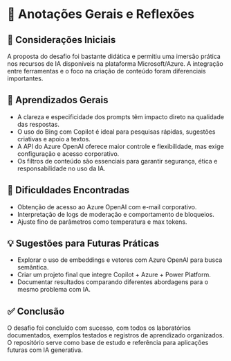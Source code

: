 # 📒 Anotações Gerais e Reflexões

## 💭 Considerações Iniciais

A proposta do desafio foi bastante didática e permitiu uma imersão prática nos recursos de IA disponíveis na plataforma Microsoft/Azure. A integração entre ferramentas e o foco na criação de conteúdo foram diferenciais importantes.

## 🧠 Aprendizados Gerais

* A clareza e especificidade dos prompts têm impacto direto na qualidade das respostas.
* O uso do Bing com Copilot é ideal para pesquisas rápidas, sugestões criativas e apoio a textos.
* A API do Azure OpenAI oferece maior controle e flexibilidade, mas exige configuração e acesso corporativo.
* Os filtros de conteúdo são essenciais para garantir segurança, ética e responsabilidade no uso da IA.

## 🔧 Dificuldades Encontradas

* Obtenção de acesso ao Azure OpenAI com e-mail corporativo.
* Interpretação de logs de moderação e comportamento de bloqueios.
* Ajuste fino de parâmetros como temperatura e max tokens.

## 💡 Sugestões para Futuras Práticas

* Explorar o uso de embeddings e vetores com Azure OpenAI para busca semântica.
* Criar um projeto final que integre Copilot + Azure + Power Platform.
* Documentar resultados comparando diferentes abordagens para o mesmo problema com IA.

## ✅ Conclusão

O desafio foi concluído com sucesso, com todos os laboratórios documentados, exemplos testados e registros de aprendizado organizados. O repositório serve como base de estudo e referência para aplicações futuras com IA generativa.
